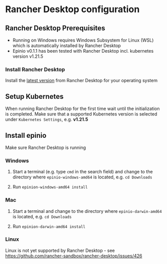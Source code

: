 # Rancher Desktop configuration

## Rancher Desktop Prerequisites

* Running on Windows requires Windows Subsystem for Linux (WSL) which is automatically installed by Rancher Desktop
* Epinio v0.1.1 has been tested with Rancher Desktop incl. kubernetes version v1.21.5

### Install Rancher Desktop

Install the [latest version](https://github.com/rancher-sandbox/rancher-desktop/releases) from Rancher Desktop for your operating system

## Setup Kubernetes

When running Rancher Desktop for the first time wait until the initialization is completed. Make sure that a supported Kubernetes version is selected under `Kubernetes Settings`, e.g. **v1.21.5**

## Install epinio

Make sure Rancher Desktop is running

### Windows

1. Start a terminal (e.g. type `cmd` in the search field) and change to the directory where `epinio-windows-amd64` is located, e.g. `cd Downloads`

2. Run `epinion-windows-amd64 install`

### Mac

1. Start a terminal and change to the directory where `epinio-darwin-amd64` is located, e.g. `cd Downloads`

2. Run `epinion-darwin-amd64 install`

### Linux

Linux is not yet supported by Rancher Desktop - see https://github.com/rancher-sandbox/rancher-desktop/issues/426

